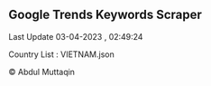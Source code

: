 

## Google Trends Keywords Scraper 
 
Last Update 03-04-2023 , 02:49:24

Country List :
VIETNAM.json



© Abdul Muttaqin 
